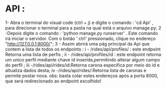 

# API :

1- Abra o terminal do visual code (ctrl + j) e digite o comando : 'cd Api' , para direcionar o terminal para a pasta na qual está o arquivo manage.py;
2 -Depois digite o comando : 'python manage.py runserver' . Este comando irá iniciar o servidor. Com o botão ' ctrl' pressionado, clique no endereço "http://127.0.0.1:8000/";
3 - Assim abrirá uma pág principal da Api que contem a lista de todos os endpoints :
i - /rides/api/profiles/ : este endpoint Retorna uma lista de perfis ;
ii - /rides/api/profiles/id : este endpoint retorna um unico perfil mediante chave id inserida,permitindo alterar algum campo do perfil ;
iii -/rides/api/rides/id:Retorna carona especifica por meio do id e altualiza dados desta;
iv -/rides/api/rides/:Retorna lista de caronas e permite postar nova.
obs: basta colar estes endereços após a porta 8000, que será redirecionado ao endpoint escolhido!

